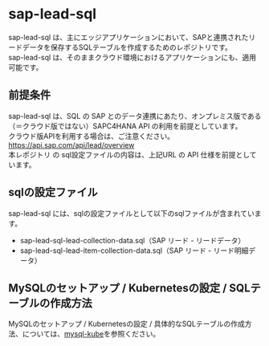 # sap-lead-sql
sap-lead-sql は、主にエッジアプリケーションにおいて、SAPと連携されたリードデータを保存するSQLテーブルを作成するためのレポジトリです。  
sap-lead-sql は、そのままクラウド環境におけるアプリケーションにも、適用可能です。

## 前提条件  
sap-lead-sql は、SQL の SAP とのデータ連携にあたり、オンプレミス版である（＝クラウド版ではない）SAPC4HANA API の利用を前提としています。  
クラウド版APIを利用する場合は、ご注意ください。  
https://api.sap.com/api/lead/overview    
本レポジトリ の sql設定ファイルの内容は、上記URL の API 仕様を前提としています。  

## sqlの設定ファイル
sap-lead-sql には、sqlの設定ファイルとして以下のsqlファイルが含まれています。  

* sap-lead-sql-lead-collection-data.sql（SAP リード  - リードデータ）  
* sap-lead-sql-lead-item-collection-data.sql（SAP リード  - リード明細データ）  

## MySQLのセットアップ / Kubernetesの設定 / SQLテーブルの作成方法
MySQLのセットアップ / Kubernetesの設定 / 具体的なSQLテーブルの作成方法、については、[mysql-kube](https://github.com/latonaio/mysql-kube)を参照ください。